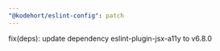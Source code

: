 ```yaml
---
"@kodehort/eslint-config": patch
---
```


fix(deps): update dependency eslint-plugin-jsx-a11y to v6.8.0
